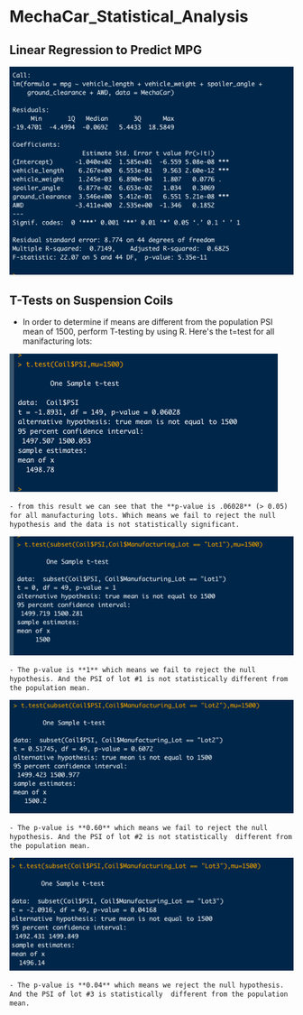 # MechaCar_Statistical_Analysis

## Linear Regression to Predict MPG

![Screenshot](https://github.com/ilaha/MechaCar_Statistical_Analysis/blob/main/images/output.png "first screenshot")

## T-Tests on Suspension Coils

- In order to determine if means are different from the population PSI mean of 1500, perform T-testing by using R. Here's the t=test for all manifacturing lots:  

![Screenshot](https://github.com/ilaha/MechaCar_Statistical_Analysis/blob/main/images/test.png "lots")

    - from this result we can see that the **p-value is .06028** (> 0.05) for all manufacturing lots. Which means we fail to reject the null hypothesis and the data is not statistically significant.


![Screenshot](https://github.com/ilaha/MechaCar_Statistical_Analysis/blob/main/images/lot1.png "lot 1 screenshot")    

    - The p-value is **1** which means we fail to reject the null hypothesis. And the PSI of lot #1 is not statistically different from the population mean.



![Screenshot](https://github.com/ilaha/MechaCar_Statistical_Analysis/blob/main/images/lot2.png "lot 2 screenshot")    


    - The p-value is **0.60** which means we fail to reject the null hypothesis. And the PSI of lot #2 is not statistically  different from the population mean.



![Screenshot](https://github.com/ilaha/MechaCar_Statistical_Analysis/blob/main/images/lot3.png "lot 3 screenshot")    

    - The p-value is **0.04** which means we reject the null hypothesis. And the PSI of lot #3 is statistically  different from the population mean.


